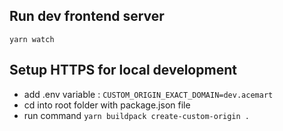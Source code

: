 ## Run dev frontend server

`yarn watch`

## Setup HTTPS for local development

- add .env variable : `CUSTOM_ORIGIN_EXACT_DOMAIN=dev.acemart`
- cd into root folder with package.json file
- run command `yarn buildpack create-custom-origin .`